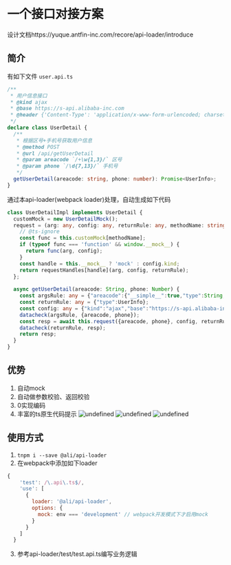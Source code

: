 # 一个接口对接方案

设计文档https://yuque.antfin-inc.com/recore/api-loader/introduce

## 简介
有如下文件 `user.api.ts`
``` typescript
/**
 * 用户信息接口
 * @kind ajax
 * @base https://s-api.alibaba-inc.com
 * @header {'Content-Type': 'application/x-www-form-urlencoded; charset=UTF-8'}
 */
declare class UserDetail {
  /**
   * 根据区号+手机号获取用户信息
   * @method POST
   * @url /api/getUserDetail
   * @param areacode `/+\w{1,3}/` 区号
   * @param phone `/\d{7,13}/` 手机号
   */
  getUserDetail(areacode: string, phone: number): Promise<UserInfo>;
}
```
通过本api-loader(webpack loader)处理，自动生成如下代码
``` typescript
class UserDetailImpl implements UserDetail {
  customMock = new UserDetailMock();
  request = (arg: any, config: any, returnRule: any, methodName: string) => {
    // @ts-ignore
    const func = this.customMock[methodName];
    if (typeof func === 'function' && window.__mock__) {
      return func(arg, config);
    }
    const handle = this.__mock__ ? 'mock' : config.kind;
    return requestHandles[handle](arg, config, returnRule);
  };
  
  async getUserDetail(areacode: String, phone: Number) {
    const argsRule: any = {"areacode":{"__simple__":true,"type":String,"rule":/+\w{1,3}/,"comment":"区号"},"phone":{"__simple__":true,"type":Number,"rule":/\\d{7,13}/,"comment":"手机号"}};
    const returnRule: any = {"type":UserInfo};
    const config: any = {"kind":"ajax","base":"https://s-api.alibaba-inc.com","header":"{'Content-Type': 'application/x-www-form-urlencoded; charset=UTF-8'}","method":"POST","url":"/api/getUserDetail"};
    datacheck(argsRule, {areacode, phone});
    const resp = await this.request({areacode, phone}, config, returnRule, 'getUserDetail');
    datacheck(returnRule, resp);
    return resp;
  }
}
```
## 优势
1. 自动mock
2. 自动做参数校验、返回校验
3. 0实现编码
4. 丰富的ts原生代码提示
![undefined](https://intranetproxy.alipay.com/skylark/lark/0/2019/png/107024/1550735601513-a12c543d-51ab-49a4-ac89-d68941550fec.png) 
![undefined](https://intranetproxy.alipay.com/skylark/lark/0/2019/png/107024/1550735850861-719e2a88-b95b-43b6-acec-28597d6dce84.png) 
![undefined](https://intranetproxy.alipay.com/skylark/lark/0/2019/png/107024/1550735628197-c01bba19-2e96-48b9-9810-c12c824251cf.png) 

## 使用方式
1. `tnpm i --save @ali/api-loader`
2. 在webpack中添加如下loader
```javascript
{
    'test': /\.api\.ts$/,
    'use': [
      {
        loader: '@ali/api-loader',
        options: {
          mock: env === 'development' // webpack开发模式下才启用mock
        }
      }
    ]
  }
```
3. 参考api-loader/test/test.api.ts编写业务逻辑